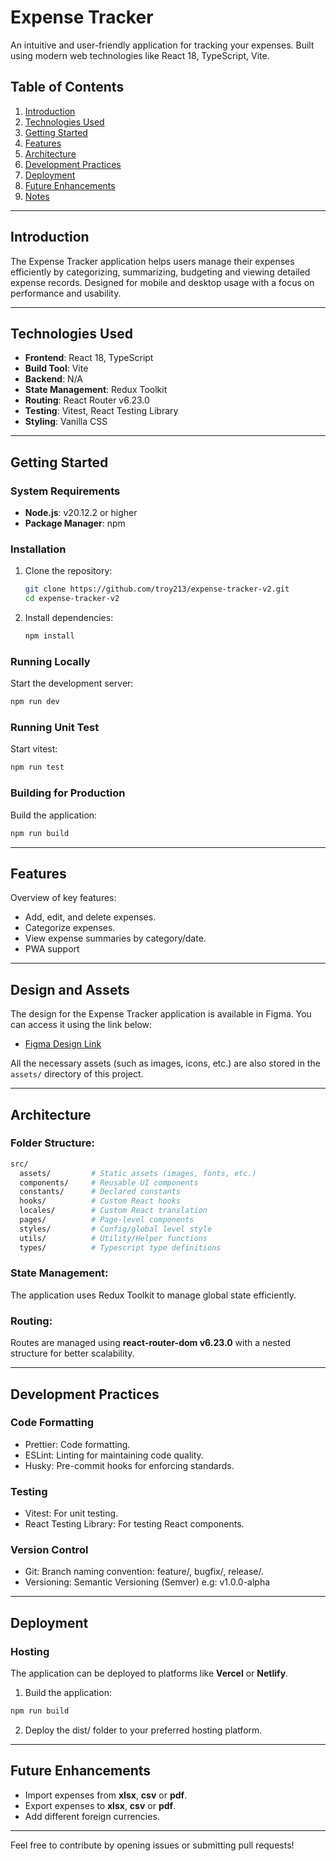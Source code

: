 # Expense Tracker

An intuitive and user-friendly application for tracking your expenses. Built using modern web technologies like React 18, TypeScript, Vite.

## Table of Contents

1. [Introduction](#introduction)
2. [Technologies Used](#technologies-used)
3. [Getting Started](#getting-started)
4. [Features](#features)
5. [Architecture](#architecture)
6. [Development Practices](#development-practices)
7. [Deployment](#deployment)
8. [Future Enhancements](#future-enhancements)
9. [Notes](#notes)

---

## Introduction

The Expense Tracker application helps users manage their expenses efficiently by categorizing, summarizing, budgeting and viewing detailed expense records. Designed for mobile and desktop usage with a focus on performance and usability.

---

## Technologies Used

- **Frontend**: React 18, TypeScript
- **Build Tool**: Vite
- **Backend**: N/A
- **State Management**: Redux Toolkit
- **Routing**: React Router v6.23.0
- **Testing**: Vitest, React Testing Library
- **Styling**: Vanilla CSS

---

## Getting Started

### System Requirements

- **Node.js**: v20.12.2 or higher
- **Package Manager**: npm

### Installation

1. Clone the repository:
   ```bash
   git clone https://github.com/troy213/expense-tracker-v2.git
   cd expense-tracker-v2
   ```
2. Install dependencies:
   ```bash
   npm install
   ```

### Running Locally

Start the development server:

```bash
npm run dev
```

### Running Unit Test

Start vitest:

```bash
npm run test
```

### Building for Production

Build the application:

```bash
npm run build
```

---

## Features

Overview of key features:

- Add, edit, and delete expenses.
- Categorize expenses.
- View expense summaries by category/date.
- PWA support

---

## Design and Assets

The design for the Expense Tracker application is available in Figma. You can access it using the link below:

- [Figma Design Link](https://www.figma.com/design/pQfqxeYBS9PXfzVRcfJNWH/Expense-Tracker-V2?node-id=0-1&t=3ncKlu1V36dtrC93-1)

All the necessary assets (such as images, icons, etc.) are also stored in the `assets/` directory of this project.

---

## Architecture

### Folder Structure:

```bash
src/
  assets/         # Static assets (images, fonts, etc.)
  components/     # Reusable UI components
  constants/      # Declared constants
  hooks/          # Custom React hooks
  locales/        # Custom React translation
  pages/          # Page-level components
  styles/         # Config/global level style
  utils/          # Utility/Helper functions
  types/          # Typescript type definitions
```

### State Management:

The application uses Redux Toolkit to manage global state efficiently.

### Routing:

Routes are managed using **react-router-dom v6.23.0** with a nested structure for better scalability.

---

## Development Practices

### Code Formatting

- Prettier: Code formatting.
- ESLint: Linting for maintaining code quality.
- Husky: Pre-commit hooks for enforcing standards.

### Testing

- Vitest: For unit testing.
- React Testing Library: For testing React components.

### Version Control

- Git: Branch naming convention: feature/, bugfix/, release/.
- Versioning: Semantic Versioning (Semver) e.g: v1.0.0-alpha

---

<!-- ## Key Components

### Reusable Components
- **TransactionDetail**: Displays detailed expense transactions.
- **Form.Input**: Custom input field component.
- **Form.Select**: Custom dropdown component.

### Utilities
- **currencyFormatter**: Formats numbers into currency.
- **formatTransactionDate**: Formats dates into user-friendly strings.

--- -->

## Deployment

### Hosting

The application can be deployed to platforms like **Vercel** or **Netlify**.

1. Build the application:

```bash
npm run build
```

2. Deploy the dist/ folder to your preferred hosting platform.

---

## Future Enhancements

- Import expenses from **xlsx**, **csv** or **pdf**.
- Export expenses to **xlsx**, **csv** or **pdf**.
- Add different foreign currencies.

---

Feel free to contribute by opening issues or submitting pull requests!

